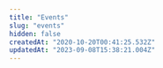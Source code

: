 ```yaml
---
title: "Events"
slug: "events"
hidden: false
createdAt: "2020-10-20T00:41:25.532Z"
updatedAt: "2023-09-08T15:38:21.004Z"
---
```

